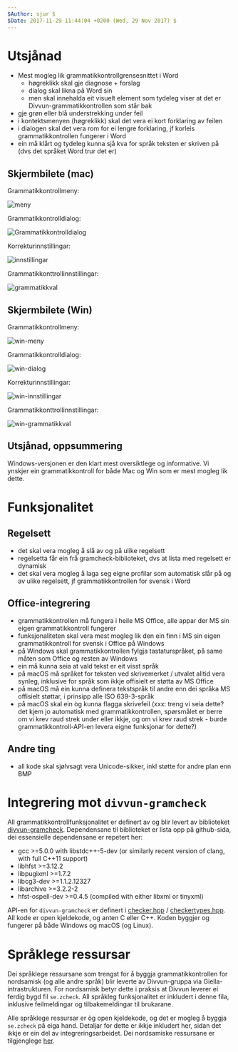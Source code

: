 ```yaml
---
$Author: sjur $
$Date: 2017-11-29 11:44:04 +0200 (Wed, 29 Nov 2017) $
---
```


# Utsjånad

* Mest mogleg lik grammatikkontrollgrensesnittet i Word
  * høgreklikk skal gje diagnose + forslag
  * dialog skal likna på Word sin
  * men skal innehalda eit visuelt element som tydeleg viser at det er Divvun-grammatikkontrollen som står bak
* gje grøn eller blå understrekking under feil
* i kontektsmenyen (høgreklikk) skal det vera ei kort forklaring av feilen
* i dialogen skal det vera rom for ei lengre forklaring, jf korleis grammatikkontrollen fungerer i Word
* ein må klårt og tydeleg kunna sjå kva for språk teksten er skriven på (dvs det språket Word trur det er)

## Skjermbilete (mac)

Grammatikkontrollmeny:

![meny](bilete/mac-meny.png)

Grammatikkontrolldialog:

![Grammatikkontrolldialog](bilete/mac-dialog.png)

Korrekturinnstillingar:  

![innstillingar](bilete/mac-innstillingar.png)

Grammatikkonttrollinnstillingar:

![grammatikkval](bilete/mac-grammatikkval.png)

## Skjermbilete (Win)

Grammatikkontrollmeny:

![win-meny](bilete/win-meny.png)

Grammatikkontrolldialog:

![win-dialog](bilete/win-dialog.png)

Korrekturinnstillingar:

![win-innstillingar](bilete/win-innstillingar.png)

Grammatikkonttrollinnstillingar:

![win-grammatikkval](bilete/win-grammatikkval.png)

## Utsjånad, oppsummering

Windows-versjonen er den klart mest oversiktlege og informative. Vi ynskjer ein grammatikkontroll for både Mac og Win som er mest mogleg lik dette.

# Funksjonalitet

## Regelsett

* det skal vera mogleg å slå av og på ulike regelsett
* regelsetta får ein frå gramcheck-biblioteket, dvs at lista med regelsett er dynamisk
* det skal vera mogleg å laga seg eigne profilar som automatisk slår på og av ulike regelsett, jf grammatikkontrollen for svensk i Word

## Office-integrering
* grammatikkontrollen må fungera i heile MS Office, alle appar der MS sin eigen grammatikkontroll fungerer
* funksjonaliteten skal vera mest mogleg lik den ein finn i MS sin eigen grammatikkontroll for svensk i Office på Windows
* på Windows skal grammatikkontrollen fylgja tastaturspråket, på same måten som Office og resten av Windows
* ein må kunna seia at vald tekst er eit visst språk
* på macOS må språket for teksten ved skrivemerket / utvalet alltid vera synleg, inklusive for språk som ikkje offisielt er støtta av MS Office
* på macOS må ein kunna definera tekstspråk til andre enn dei språka MS offisielt støttar, i prinsipp alle ISO 639-3-språk
* på macOS skal ein òg kunna flagga skrivefeil (xxx: treng vi seia dette? det kjem jo automatisk med grammatikkontrollen, spørsmålet er berre om vi krev raud strek under eller ikkje, og om vi krev raud strek - burde grammatikkontroll-API-en levera eigne funksjonar for dette?)

## Andre ting

* all kode skal sjølvsagt vera Unicode-sikker, inkl støtte for andre plan enn BMP

# Integrering mot `divvun-gramcheck`

All grammatikkontrollfunksjonalitet er definert av og blir levert av biblioteket [divvun-gramcheck](https://github.com/divvun/divvun-gramcheck). Dependensane til biblioteket er lista opp på github-sida, dei essensielle dependensane er repetert her:

* gcc >=5.0.0 with libstdc++-5-dev (or similarly recent version of clang, with full C++11 support)
* libhfst >=3.12.2
* libpugixml >=1.7.2
* libcg3-dev >=1.1.2.12327
* libarchive >=3.2.2-2
* hfst-ospell-dev >=0.4.5 (compiled with either libxml or tinyxml)

API-en for `divvun-gramcheck` er definert i [checker.hpp](https://github.com/divvun/divvun-gramcheck/blob/master/src/checker.hpp) / [checkertypes.hpp](https://github.com/divvun/divvun-gramcheck/blob/master/src/checkertypes.hpp). All kode er open kjeldekode, og anten C eller C++. Koden byggjer og fungerer på både Windows og macOS (og Linux).

# Språklege ressursar

Dei språklege ressursane som trengst for å byggja grammatikkontrollen for nordsamisk (og alle andre språk) blir leverte av Divvun-gruppa via Giella-intrastrukturen. For nordsamisk betyr dette i praksis at Divvun leverer ei ferdig bygd fil `se.zcheck`. All språkleg funksjonalitet er inkludert i denne fila, inklusive feilmeldingar og tilbakemeldingar til brukarane.

Alle språklege ressursar er òg open kjeldekode, og det er mogleg å byggja `se.zcheck` på eiga hand. Detaljar for dette er ikkje inkludert her, sidan det ikkje er ein del av integreringsarbeidet. Dei nordsamiske ressursane er tilgjenglege [her](https://gtsvn.uit.no/langtech/trunk/langs/sme).
